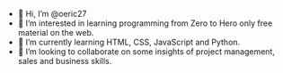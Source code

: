 - 👋 Hi, I’m @oeric27
- 👀 I’m interested in learning programming from Zero to Hero only free material on the web.
- 🌱 I’m currently learning HTML, CSS, JavaScript and Python. 
- 💞️ I’m looking to collaborate on some insights of project management, sales and business skills. 


<!---
oeric27/oeric27 is a ✨ special ✨ repository because its `README.md` (this file) appears on your GitHub profile.
You can click the Preview link to take a look at your changes.
--->
